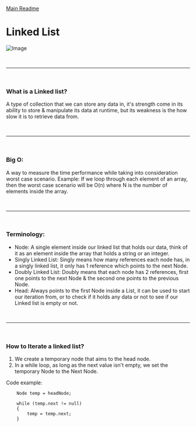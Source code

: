 [Main Readme](https://github.com/shadilios/reading-notes/blob/main/README.md)

# Linked List

![Image](https://www.alphacodingskills.com/imgfiles/linked-list.PNG)

<br><hr><br>

### What is a Linked list?
A type of collection that we can store any data in, it's strength come in its ability to store & manipulate its data at runtime, but its weakness is the how slow it is to retrieve data from.


<br><hr><br>

### Big O:

A way to measure the time performance while taking into consideration worst case scenario.
Example: If we loop through each element of an array, then the worst case scenario will be O(n) where N is the number of elements inside the array.


<br><hr><br>
### Terminology:

* Node: A single element inside our linked list that holds our data, think of it as an element inside the array that holds a string or an integer.
* Singly Linked List: Singly means how many references each node has, in a singly linked list, it only has 1 reference which points to the next Node.
* Doubly Linked List: Doubly means that each node has 2 references, first one points to the next Node & the second one points to the previous Node.
* Head: Always points to the first Node inside a List, it can be used to start our iteration from, or to check if it holds any data or not to see if our Linked list is empty or not.


<br><hr><br>


### How to Iterate a linked list?

1. We create a temporary node that aims to the head node.
2. In a while loop, as long as the next value isn't empty, we set the temporary Node to the Next Node.

Code example:
```
    Node temp = headNode;

    while (temp.next != null)
    {
        temp = temp.next;
    }

```




